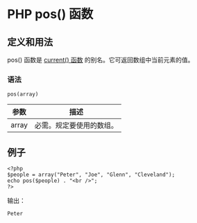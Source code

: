 # PHP pos() 函数



## 定义和用法

pos() 函数是 [current() 函数](/php/func_array_current.asp "PHP current() 函数") 的别名。它可返回数组中当前元素的值。

### 语法

```
pos(array)
```

| 参数 | 描述 |
| --- | --- |
| array | 必需。规定要使用的数组。 |

## 例子

```
<?php
$people = array("Peter", "Joe", "Glenn", "Cleveland");
echo pos($people) . "<br />";
?>
```

输出：

```
Peter
```



